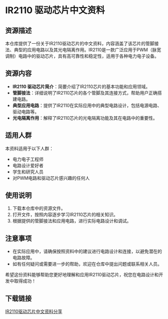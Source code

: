 # IR2110 驱动芯片中文资料

## 资源描述

本仓库提供了一份关于IR2110驱动芯片的中文资料，内容涵盖了该芯片的管脚接法、典型的应用电路以及其光电隔离作用。IR2110是一款广泛应用于PWM（脉宽调制）电路中的驱动芯片，具有高可靠性和稳定性，适用于各种电力电子设备。

## 资源内容

- **IR2110 驱动芯片简介**：简要介绍了IR2110芯片的基本功能和应用领域。
- **管脚接法**：详细说明了IR2110芯片的各个管脚及其连接方式，帮助用户正确搭建电路。
- **典型应用电路**：提供了IR2110在实际应用中的典型电路设计，包括电源电路、驱动电路等。
- **光电隔离作用**：解释了IR2110芯片的光电隔离功能及其在电路中的重要性。

## 适用人群

本资料适用于以下人群：

- 电力电子工程师
- 电路设计爱好者
- 学生和研究人员
- 对PWM电路和驱动芯片感兴趣的任何人

## 使用说明

1. 下载本仓库中的资源文件。
2. 打开文件，按照内容逐步学习IR2110芯片的相关知识。
3. 根据提供的管脚接法和应用电路，进行实际电路设计和调试。

## 注意事项

- 在实际应用中，请确保按照资料中的建议进行电路设计和连接，以避免潜在的电路故障。
- 如有任何疑问或需要进一步的帮助，欢迎在仓库中提出问题或联系相关人员。

希望这份资料能够帮助您更好地理解和应用IR2110驱动芯片，祝您在电路设计和开发中取得成功！

## 下载链接

[IR2110驱动芯片中文资料分享](https://pan.quark.cn/s/09be58f82c32)